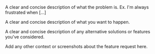 <!-- **Is your feature request related to a problem? Please describe.** -->
A clear and concise description of what the problem is. Ex. I'm always frustrated when [...]

<!-- **Describe the solution you'd like** -->
A clear and concise description of what you want to happen.

<!-- **Describe alternatives you've considered** -->
A clear and concise description of any alternative solutions or features you've considered.

<!-- **Additional context** -->
Add any other context or screenshots about the feature request here.

